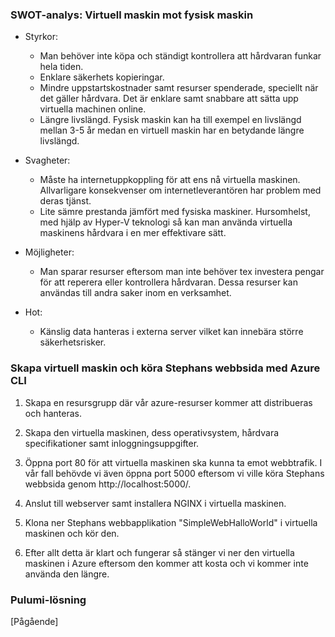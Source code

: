 ### **SWOT-analys: Virtuell maskin mot fysisk maskin**
- Styrkor:
   - Man behöver inte köpa och ständigt kontrollera att hårdvaran funkar hela tiden.
  - Enklare säkerhets kopieringar.
  - Mindre uppstartskostnader samt resurser spenderade, speciellt när det gäller hårdvara. Det är enklare samt snabbare att sätta upp virtuella machinen online.
  - Längre livslängd. Fysisk maskin kan ha till exempel en livslängd mellan 3-5 år medan en virtuell maskin har en betydande längre livslängd.

- Svagheter:
   - Måste ha internetuppkoppling för att ens nå virtuella maskinen. Allvarligare konsekvenser om internetleverantören har problem med deras tjänst.
   - Lite sämre prestanda jämfört med fysiska maskiner. Hursomhelst, med hjälp av Hyper-V teknologi så kan man använda virtuella maskinens hårdvara i en mer effektivare sätt. 

- Möjligheter:
  	- Man sparar resurser eftersom man inte behöver tex investera pengar för att reperera eller kontrollera hårdvaran. Dessa resurser kan användas till andra saker inom en verksamhet.

- Hot:

  - Känslig data hanteras i externa server vilket kan innebära större säkerhetsrisker.

    

### **Skapa virtuell maskin och köra Stephans webbsida med Azure CLI**
1. Skapa en resursgrupp där vår azure-resurser kommer att distribueras och hanteras.

2. Skapa den virtuella maskinen, dess operativsystem, hårdvara specifikationer samt inloggningsuppgifter.

3. Öppna port 80 för att virtuella maskinen ska kunna ta emot webbtrafik. I vår fall behövde vi även öppna port 5000 eftersom vi ville köra Stephans webbsida genom http://localhost:5000/.

4. Anslut till webserver samt installera NGINX i virtuella maskinen.

5. Klona ner Stephans webbapplikation "SimpleWebHalloWorld" i virtuella maskinen och kör den.

6. Efter allt detta är klart och fungerar så stänger vi ner den virtuella maskinen i Azure eftersom den kommer att kosta och vi kommer inte använda den längre.

   

### **Pulumi-lösning**

[Pågående]


